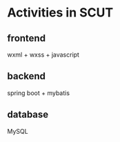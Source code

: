 # Activities in SCUT

## frontend

wxml + wxss + javascript

## backend

spring boot + mybatis

## database

MySQL